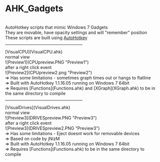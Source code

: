 AHK_Gadgets
=======
<br>AutoHotkey scripts that mimic Windows 7 Gadgets<br>
They are movable, have opacity settings and will "remember" position<br>
These scripts are built using [AutoHotkey](http://ahkscript.org/)

<hr width=50%>
[VisualCPU](VisualCPU.ahk)<br>
normal view<br>
![Preview1](CPUpreview.PNG "Preview1")<br>
after a right click event<br>
![Preview2](CPUpreview2.png "Preview2")<br>
=> Has some limitations - sometimes graph times out or hangs to flatline<br>
=> Built with AutoHotkey 1.1.16.05 running on Windows 7 64bit<br>
=> Requires [Functions](Functions.ahk) and [XGraph](XGraph.ahk) to be in the same directory to compile<br>

<hr width=50%>
[VisualDrives](VisualDrives.ahk)<br>
normal view<br>
![Preview3](DRIVESpreview.PNG "Preview3")<br>
after a right click event<br>
![Preview3](DRIVESpreview2.PNG "Preview3")<br>
=> Has some limitations - Eject doesnt work for removable devices<br>
=> Based on code by jNizM<br>
=> Built with AutoHotkey 1.1.16.05 running on Windows 7 64bit<br>
=> Requires [Functions](Functions.ahk) to be in the same directory to compile
